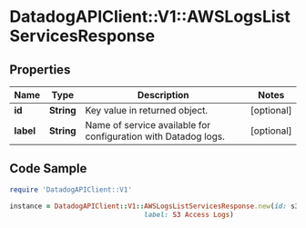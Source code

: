 # DatadogAPIClient::V1::AWSLogsListServicesResponse

## Properties

Name | Type | Description | Notes
------------ | ------------- | ------------- | -------------
**id** | **String** | Key value in returned object. | [optional] 
**label** | **String** | Name of service available for configuration with Datadog logs. | [optional] 

## Code Sample

```ruby
require 'DatadogAPIClient::V1'

instance = DatadogAPIClient::V1::AWSLogsListServicesResponse.new(id: s3,
                                 label: S3 Access Logs)
```


